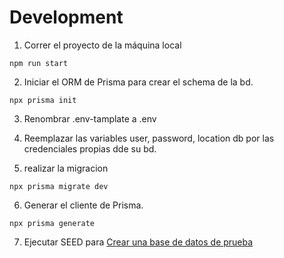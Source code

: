 # Development

1. Correr el proyecto de la máquina local
```
npm run start
```
2. Iniciar el ORM de Prisma para crear el schema de la bd.
```
npx prisma init
```

3. Renombrar .env-tamplate a .env

4. Reemplazar las variables user, password, location db por las credenciales propias dde su bd.

5. realizar la migracion
```
npx prisma migrate dev
```
6. Generar el cliente de Prisma. 
```
npx prisma generate
```
7. Ejecutar SEED para [Crear una base de datos de prueba](http//localhost:300/api/seed)
